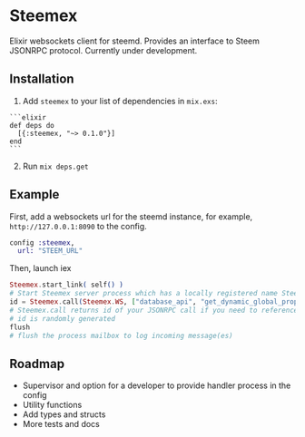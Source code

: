 # Steemex

Elixir websockets client for steemd. Provides an interface to Steem JSONRPC protocol. Currently under development.

## Installation

  1. Add `steemex` to your list of dependencies in `mix.exs`:

    ```elixir
    def deps do
      [{:steemex, "~> 0.1.0"}]
    end
    ```

  2. Run `mix deps.get`

## Example

First, add a websockets url for the steemd instance, for example, `http://127.0.0.1:8090` to the config.

```elixir
config :steemex,
  url: "STEEM_URL"
```

Then, launch iex

```elixir
Steemex.start_link( self() )
# Start Steemex server process which has a locally registered name Steemex.WS
id = Steemex.call(Steemex.WS, ["database_api", "get_dynamic_global_properties", []])
# Steemex.call returns id of your JSONRPC call if you need to reference it in the future
# id is randomly generated
flush
# flush the process mailbox to log incoming message(es)
```

## Roadmap

* Supervisor and option for a developer to provide handler process in the config
* Utility functions
* Add types and structs
* More tests and docs
